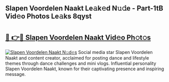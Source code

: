 ## Slapen Voordelen Naakt Le𝚊k𝚎d N𝚞𝚍e - Part-1tB Vid𝚎o Photos Le𝚊ks 8qyst

# <h2><a href="http://fb2u4kc.evod.top/?m=Slapen+Voordelen+Naakt">🔗 👉🔴 Slapen Voordelen Naakt Vid𝚎o Ph𝚘t𝚘s</a></h2>

[![Slapen Voordelen Naakt N𝚞d𝚎s](https://i.imgur.com/8V9OHl7.gif)](http://fb2u4kc.evod.top/?m=Slapen+Voordelen+Naakt)
Social media star Slapen Voordelen Naakt and content creator, acclaimed for posting dance and lifestyle themes through dance challenges and mini vlogs. Influential personality Slapen Voordelen Naakt, known for their captivating presence and inspiring message. 
